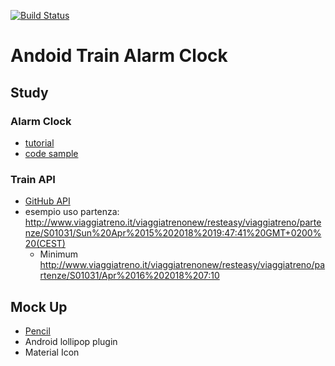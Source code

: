 [![Build Status](https://travis-ci.org/nicolalandro/andoid_train_alarm_clock.svg?branch=master)](https://travis-ci.org/nicolalandro/andoid_train_alarm_clock)

# Andoid Train Alarm Clock
## Study
### Alarm Clock
* [tutorial](http://www.concretepage.com/android/android-alarm-clock-tutorial-to-schedule-and-cancel-alarmmanager-pendingintent-and-wakefulbroadcastreceiver-example)
* [code sample](https://github.com/SheldonNeilson/Android-Alarm-Clock)
### Train API
* [GitHub API](https://github.com/sabas/trenitalia)
* esempio uso partenza: http://www.viaggiatreno.it/viaggiatrenonew/resteasy/viaggiatreno/partenze/S01031/Sun%20Apr%2015%202018%2019:47:41%20GMT+0200%20(CEST)
  * Minimum http://www.viaggiatreno.it/viaggiatrenonew/resteasy/viaggiatreno/partenze/S01031/Apr%2016%202018%207:10

## Mock Up
* [Pencil](https://pencil.evolus.vn/)
* Android lollipop plugin
* Material Icon
